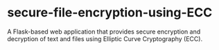 # secure-file-encryption-using-ECC
A Flask-based web application that provides secure encryption and decryption of text and files using Elliptic Curve Cryptography (ECC).
